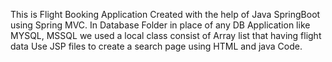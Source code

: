 This is Flight Booking Application Created with the help of Java SpringBoot using Spring MVC.
In Database Folder in place of any DB Application like MYSQL, MSSQL we used a local class consist of Array list that having flight data
Use JSP files to create a search page using HTML and java Code.

